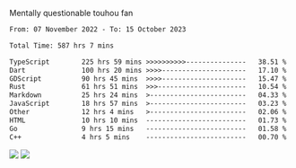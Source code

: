 Mentally questionable touhou fan



<!--START_SECTION:waka-->

```txt
From: 07 November 2022 - To: 15 October 2023

Total Time: 587 hrs 7 mins

TypeScript        225 hrs 59 mins >>>>>>>>>>---------------   38.51 %
Dart              100 hrs 20 mins >>>>---------------------   17.10 %
GDScript          90 hrs 45 mins  >>>>---------------------   15.47 %
Rust              61 hrs 51 mins  >>>----------------------   10.54 %
Markdown          25 hrs 24 mins  >------------------------   04.33 %
JavaScript        18 hrs 57 mins  >------------------------   03.23 %
Other             12 hrs 4 mins   >------------------------   02.06 %
HTML              10 hrs 10 mins  -------------------------   01.73 %
Go                9 hrs 15 mins   -------------------------   01.58 %
C++               4 hrs 5 mins    -------------------------   00.70 %
```

<!--END_SECTION:waka-->

![](https://posei.me/horse_going_hard.gif)
![](https://posei.me/horse_going_hard.gif)
